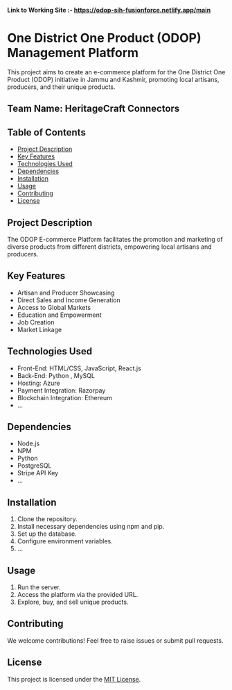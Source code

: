**Link to Working Site :- https://odop-sih-fusionforce.netlify.app/main**
# One District One Product (ODOP) Management Platform

This project aims to create an e-commerce platform for the One District One Product (ODOP) initiative in Jammu and Kashmir, promoting local artisans, producers, and their unique products.

## Team Name: HeritageCraft Connectors

## Table of Contents

- [Project Description](#project-description)
- [Key Features](#key-features)
- [Technologies Used](#technologies-used)
- [Dependencies](#dependencies)
- [Installation](#installation)
- [Usage](#usage)
- [Contributing](#contributing)
- [License](#license)

## Project Description

The ODOP E-commerce Platform facilitates the promotion and marketing of diverse products from different districts, empowering local artisans and producers.

## Key Features

- Artisan and Producer Showcasing
- Direct Sales and Income Generation
- Access to Global Markets
- Education and Empowerment
- Job Creation
- Market Linkage

## Technologies Used

- Front-End: HTML/CSS, JavaScript, React.js
- Back-End: Python , MySQL
- Hosting: Azure
- Payment Integration: Razorpay
- Blockchain Integration: Ethereum
- ...

## Dependencies

- Node.js
- NPM
- Python
- PostgreSQL
- Stripe API Key
- ...

## Installation

1. Clone the repository.
2. Install necessary dependencies using npm and pip.
3. Set up the database.
4. Configure environment variables.
5. ...

## Usage

1. Run the server.
2. Access the platform via the provided URL.
3. Explore, buy, and sell unique products.

## Contributing

We welcome contributions! Feel free to raise issues or submit pull requests.

## License

This project is licensed under the [MIT License](LICENSE).

